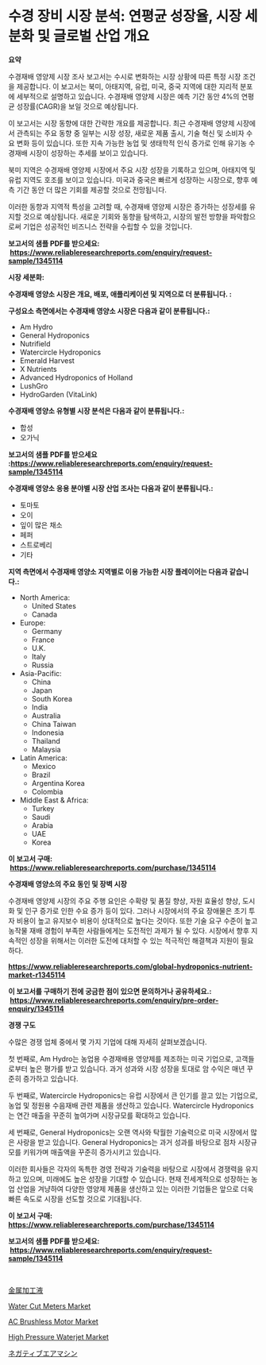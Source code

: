 <p><h1>수경 장비 시장 분석: 연평균 성장율, 시장 세분화 및 글로벌 산업 개요</h1></p><p><strong>요약</strong></p>
<p><p>수경재배 영양제 시장 조사 보고서는 수시로 변화하는 시장 상황에 따른 특정 시장 조건을 제공합니다. 이 보고서는 북미, 아태지역, 유럽, 미국, 중국 지역에 대한 지리적 분포에 세부적으로 설명하고 있습니다. 수경재배 영양제 시장은 예측 기간 동안 4%의 연평균 성장률(CAGR)을 보일 것으로 예상됩니다.</p><p>이 보고서는 시장 동향에 대한 간략한 개요를 제공합니다. 최근 수경재배 영양제 시장에서 관측되는 주요 동향 중 일부는 시장 성장, 새로운 제품 출시, 기술 혁신 및 소비자 수요 변화 등이 있습니다. 또한 지속 가능한 농업 및 생태학적 인식 증가로 인해 유기농 수경재배 시장이 성장하는 추세를 보이고 있습니다.</p><p>북미 지역은 수경재배 영양제 시장에서 주요 시장 성장을 기록하고 있으며, 아태지역 및 유럽 지역도 호조를 보이고 있습니다. 미국과 중국은 빠르게 성장하는 시장으로, 향후 예측 기간 동안 더 많은 기회를 제공할 것으로 전망됩니다.</p><p>이러한 동향과 지역적 특성을 고려할 때, 수경재배 영양제 시장은 증가하는 성장세를 유지할 것으로 예상됩니다. 새로운 기회와 동향을 탐색하고, 시장의 발전 방향을 파악함으로써 기업은 성공적인 비즈니스 전략을 수립할 수 있을 것입니다.</p></p>
<p><strong>보고서의 샘플 PDF를 받으세요: &nbsp;<a href="https://www.reliableresearchreports.com/enquiry/request-sample/1345114">https://www.reliableresearchreports.com/enquiry/request-sample/1345114</a></strong></p>
<p><strong>시장 세분화:</strong></p>
<p><strong> 수경재배 영양소 시장은 개요, 배포, 애플리케이션 및 지역으로 더 분류됩니다. :</strong></p>
<p><strong>구성요소 측면에서는 수경재배 영양소 시장은 다음과 같이 분류됩니다.:</strong></p>
<p><ul><li>Am Hydro</li><li>General Hydroponics</li><li>Nutrifield</li><li>Watercircle Hydroponics</li><li>Emerald Harvest</li><li>X Nutrients</li><li>Advanced Hydroponics of Holland</li><li>LushGro</li><li>HydroGarden (VitaLink)</li></ul></p>
<p><strong> 수경재배 영양소 유형별 시장 분석은 다음과 같이 분류됩니다.:</strong></p>
<p><ul><li>합성</li><li>오가닉</li></ul></p>
<p><strong>보고서의 샘플 PDF를 받으세요 :<a href="https://www.reliableresearchreports.com/enquiry/request-sample/1345114">https://www.reliableresearchreports.com/enquiry/request-sample/1345114</a></strong></p>
<p><strong> 수경재배 영양소 응용 분야별 시장 산업 조사는 다음과 같이 분류됩니다.:</strong></p>
<p><ul><li>토마토</li><li>오이</li><li>잎이 많은 채소</li><li>페퍼</li><li>스트로베리</li><li>기타</li></ul></p>
<p><strong>지역 측면에서 수경재배 영양소 지역별로 이용 가능한 시장 플레이어는 다음과 같습니다.:</strong></p>
<p><ul>
    <li>
        North America:
        <ul>
            <li>United States</li>
            <li>Canada</li>
        </ul>
    </li>
    <li>
        Europe:
        <ul>
            <li>Germany</li>
            <li>France</li>
            <li>U.K.</li>
            <li>Italy</li>
            <li>Russia</li>
        </ul>
    </li>
    <li>
        Asia-Pacific:
        <ul>
            <li>China</li>
            <li>Japan</li>
            <li>South Korea</li>
            <li>India</li>
            <li>Australia</li>
            <li>China Taiwan</li>
            <li>Indonesia</li>
            <li>Thailand</li>
            <li>Malaysia</li>
        </ul>
    </li>
    <li>
        Latin America:
        <ul>
            <li>Mexico</li>
            <li>Brazil</li>
            <li>Argentina Korea</li>
            <li>Colombia</li>
        </ul>
    </li>
    <li>
        Middle East & Africa:
        <ul>
            <li>Turkey</li>
            <li>Saudi</li>
            <li>Arabia</li>
            <li>UAE</li>
            <li>Korea</li>
        </ul>
    </li>
    </ul></p>
<p><strong>이 보고서 구매: &nbsp;<a href="https://www.reliableresearchreports.com/purchase/1345114">https://www.reliableresearchreports.com/purchase/1345114</a></strong></p>
<p><strong>수경재배 영양소의 주요 동인 및 장벽 시장</strong></p>
<p><p>수경재배 영양제 시장의 주요 주행 요인은 수확량 및 품질 향상, 자원 효율성 향상, 도시화 및 인구 증가로 인한 수요 증가 등이 있다. 그러나 시장에서의 주요 장애물은 초기 투자 비용이 높고 유지보수 비용이 상대적으로 높다는 것이다. 또한 기술 요구 수준이 높고 농작물 재배 경험이 부족한 사람들에게는 도전적인 과제가 될 수 있다. 시장에서 향후 지속적인 성장을 위해서는 이러한 도전에 대처할 수 있는 적극적인 해결책과 지원이 필요하다.</p></p>
<p><strong><a href="https://www.reliableresearchreports.com/global-hydroponics-nutrient-market-r1345114">https://www.reliableresearchreports.com/global-hydroponics-nutrient-market-r1345114</a></strong></p>
<p><strong>이 보고서를 구매하기 전에 궁금한 점이 있으면 문의하거나 공유하세요.: &nbsp;<a href="https://www.reliableresearchreports.com/enquiry/pre-order-enquiry/1345114">https://www.reliableresearchreports.com/enquiry/pre-order-enquiry/1345114</a></strong></p>
<p><strong>경쟁 구도</strong></p>
<p><p>수많은 경쟁 업체 중에서 몇 가지 기업에 대해 자세히 살펴보겠습니다. </p><p>첫 번째로, Am Hydro는 농업용 수경재배용 영양제를 제조하는 미국 기업으로, 고객들로부터 높은 평가를 받고 있습니다. 과거 성과와 시장 성장을 토대로 암 수익은 매년 꾸준히 증가하고 있습니다.</p><p>두 번째로, Watercircle Hydroponics는 유럽 시장에서 큰 인기를 끌고 있는 기업으로, 농업 및 정원용 수음재배 관련 제품을 생산하고 있습니다. Watercircle Hydroponics는 연간 매출을 꾸준히 높여가며 시장규모를 확대하고 있습니다.</p><p>세 번째로, General Hydroponics는 오랜 역사와 탁월한 기술력으로 미국 시장에서 많은 사랑을 받고 있습니다. General Hydroponics는 과거 성과를 바탕으로 점차 시장규모를 키워가며 매출액을 꾸준히 증가시키고 있습니다.</p><p>이러한 회사들은 각자의 독특한 경영 전략과 기술력을 바탕으로 시장에서 경쟁력을 유지하고 있으며, 미래에도 높은 성장을 기대할 수 있습니다. 현재 전세계적으로 성장하는 농업 산업을 겨냥하여 다양한 영양제 제품을 생산하고 있는 이러한 기업들은 앞으로 더욱 빠른 속도로 시장을 선도할 것으로 기대됩니다.</p></p>
<p><strong>이 보고서 구매: &nbsp; <a href="https://www.reliableresearchreports.com/purchase/1345114">https://www.reliableresearchreports.com/purchase/1345114</a></strong></p>
<p><strong>보고서의 샘플 PDF를 받으세요: &nbsp;<a href="https://www.reliableresearchreports.com/enquiry/request-sample/1345114">https://www.reliableresearchreports.com/enquiry/request-sample/1345114</a></strong><strong></strong></p>
<p>&nbsp;</p>
<p><p><a href="https://medium.com/@eleanorardy655/%E9%87%91%E5%B1%9E%E5%8A%A0%E5%B7%A5%E6%B6%B2%E5%B8%82%E5%A0%B4-%E7%A8%AE%E9%A1%9E-%E7%94%A8%E9%80%94-%E5%9C%B0%E7%90%86%E3%81%AB%E3%82%88%E3%82%8B%E5%8C%85%E6%8B%AC%E7%9A%84%E8%A9%95%E4%BE%A1-17ee1c43df58">金属加工液</a></p><p><a href="https://view.publitas.com/reportprime-1/water-cut-meters-market-size-share-trends-analysis-report-by-application-regional-outlook-competitive-strategies-and-segment-forecasts-2024-2031/">Water Cut Meters Market</a></p><p><a href="https://github.com/yoshih12/Market-Research-Report-List-2/blob/main/ac-brushless-motor-market.md">AC Brushless Motor Market</a></p><p><a href="https://github.com/castoriffic/Market-Research-Report-List-4/blob/main/high-pressure-waterjet-market.md">High Pressure Waterjet Market</a></p><p><a href="https://github.com/jkjreqjscoxx7/Market-Research-Report-List-1/blob/main/739573821797.md">ネガティブエアマシン</a></p></p>